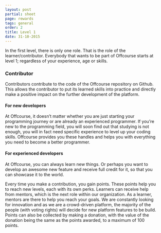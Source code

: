 ```yaml
---
layout: post
partial: sheet
page: rewards
tags: general
order: 2
title: Level 1
date: 31-10-2015
---
```

In the first level, there is only one role. That is the role of the learner/contributor. Everybody that wants to be part of Offcourse starts at level 1; regardless of your experience, age or skills.

### Contributor

Contributors contribute to the code of the Offcourse repository on Github. This allows the contributor to put its learned skills into practice and directly make a positive impact on the further development of the platform.

#### For new developers

At Offcourse, it doesn’t matter whether you are just starting your programming journey or are already an experienced programmer. If you’re new to the programming field, you will soon find out that studying is not enough, you will in fact need specific experience to level up your coding skills. Offcourse provides you these handles and helps you with everything you need to become a better programmer.

#### For experienced developers

At Offcourse, you can always learn new things. Or perhaps you want to develop an awesome new feature and receive full credit for it, so that you can showcase it to the world.

Every time you make a contribution, you gain points. These points help you to reach new levels, each with its own perks. Learners can receive help from mentors, which is the next role within our organization. As a learner, mentors are there to help you reach your goals. We are constantly looking for innovation and as we are a crowd-driven platform, the majority of the people (with voting rights) will decide for new platform features to be build. Points can also be collected by making a donation, with the value of the donation being the same as the points awarded, to a maximum of 100 points.